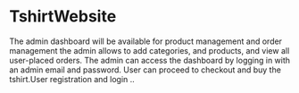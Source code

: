 # TshirtWebsite
The admin dashboard will be available for product management and order management  the admin allows  to add categories, and products, and view all user-placed orders. The admin can access the dashboard by logging in with an admin email and password. User can proceed to checkout and buy the tshirt.User registration and login ..
